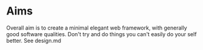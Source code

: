 # Aims
Overall aim is to create a minimal elegant web framework, with generally good software qualities. Don't try and do things you can't easily do your self better. See design.md
